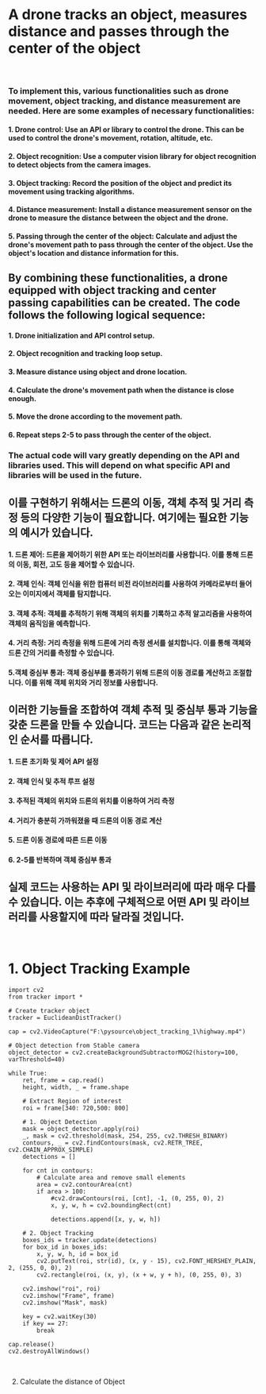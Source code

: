 #  A drone tracks an object, measures distance and passes through the center of the object

<br/>

### To implement this, various functionalities such as drone movement, object tracking, and distance measurement are needed. Here are some examples of necessary functionalities:

#### 1. Drone control: Use an API or library to control the drone. This can be used to control the drone's movement, rotation, altitude, etc.

#### 2. Object recognition: Use a computer vision library for object recognition to detect objects from the camera images.

#### 3. Object tracking: Record the position of the object and predict its movement using tracking algorithms.

#### 4. Distance measurement: Install a distance measurement sensor on the drone to measure the distance between the object and the drone.

#### 5. Passing through the center of the object: Calculate and adjust the drone's movement path to pass through the center of the object. Use the object's location and distance information for this.

## By combining these functionalities, a drone equipped with object tracking and center passing capabilities can be created. The code follows the following logical sequence:

#### 1. Drone initialization and API control setup.

#### 2. Object recognition and tracking loop setup.

#### 3. Measure distance using object and drone location.

#### 4. Calculate the drone's movement path when the distance is close enough.

#### 5. Move the drone according to the movement path.

#### 6. Repeat steps 2-5 to pass through the center of the object.

### The actual code will vary greatly depending on the API and libraries used. This will depend on what specific API and libraries will be used in the future.


## 이를 구현하기 위해서는 드론의 이동, 객체 추적 및 거리 측정 등의 다양한 기능이 필요합니다. 여기에는 필요한 기능의 예시가 있습니다.

#### 1. 드론 제어: 드론을 제어하기 위한 API 또는 라이브러리를 사용합니다. 이를 통해 드론의 이동, 회전, 고도 등을 제어할 수 있습니다.

#### 2. 객체 인식: 객체 인식을 위한 컴퓨터 비전 라이브러리를 사용하여 카메라로부터 들어오는 이미지에서 객체를 탐지합니다.

#### 3. 객체 추적: 객체를 추적하기 위해 객체의 위치를 기록하고 추적 알고리즘을 사용하여 객체의 움직임을 예측합니다.

#### 4. 거리 측정: 거리 측정을 위해 드론에 거리 측정 센서를 설치합니다. 이를 통해 객체와 드론 간의 거리를 측정할 수 있습니다.

#### 5.객체 중심부 통과: 객체 중심부를 통과하기 위해 드론의 이동 경로를 계산하고 조절합니다. 이를 위해 객체 위치와 거리 정보를 사용합니다.

## 이러한 기능들을 조합하여 객체 추적 및 중심부 통과 기능을 갖춘 드론을 만들 수 있습니다. 코드는 다음과 같은 논리적인 순서를 따릅니다.

#### 1. 드론 초기화 및 제어 API 설정

#### 2. 객체 인식 및 추적 루프 설정

#### 3. 추적된 객체의 위치와 드론의 위치를 이용하여 거리 측정

#### 4. 거리가 충분히 가까워졌을 때 드론의 이동 경로 계산

#### 5. 드론 이동 경로에 따른 드론 이동

#### 6. 2-5를 반복하며 객체 중심부 통과

## 실제 코드는 사용하는 API 및 라이브러리에 따라 매우 다를 수 있습니다. 이는 추후에 구체적으로 어떤 API 및 라이브러리를 사용할지에 따라 달라질 것입니다.

<br/>

# 1. Object Tracking Example 

    import cv2
    from tracker import *

    # Create tracker object
    tracker = EuclideanDistTracker()

    cap = cv2.VideoCapture("F:\pysource\object_tracking_1\highway.mp4")

    # Object detection from Stable camera
    object_detector = cv2.createBackgroundSubtractorMOG2(history=100, varThreshold=40)

    while True:
        ret, frame = cap.read()
        height, width, _ = frame.shape

        # Extract Region of interest
        roi = frame[340: 720,500: 800]

        # 1. Object Detection
        mask = object_detector.apply(roi)
        _, mask = cv2.threshold(mask, 254, 255, cv2.THRESH_BINARY)
        contours, _ = cv2.findContours(mask, cv2.RETR_TREE, cv2.CHAIN_APPROX_SIMPLE)
        detections = []
        
        for cnt in contours:
            # Calculate area and remove small elements
            area = cv2.contourArea(cnt)
            if area > 100:
                #cv2.drawContours(roi, [cnt], -1, (0, 255, 0), 2)
                x, y, w, h = cv2.boundingRect(cnt)

                detections.append([x, y, w, h])

        # 2. Object Tracking
        boxes_ids = tracker.update(detections)
        for box_id in boxes_ids:
            x, y, w, h, id = box_id
            cv2.putText(roi, str(id), (x, y - 15), cv2.FONT_HERSHEY_PLAIN, 2, (255, 0, 0), 2)
            cv2.rectangle(roi, (x, y), (x + w, y + h), (0, 255, 0), 3)

        cv2.imshow("roi", roi)
        cv2.imshow("Frame", frame)
        cv2.imshow("Mask", mask)

        key = cv2.waitKey(30)
        if key == 27:
            break

    cap.release()
    cv2.destroyAllWindows()
    
<br/>

2. Calculate the distance of Object 











